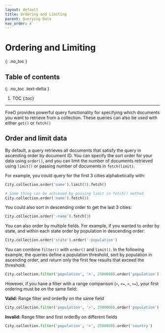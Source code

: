 ```yaml
---
layout: default
title: Ordering and Limiting
parent: Querying Data
nav_order: 4
---
```


# Ordering and Limiting
{: .no_toc }

## Table of contents
{: .no_toc .text-delta }

1. TOC
{:toc}

---

FireO provides powerful query functionality for specifying which documents you want to retrieve from a 
collection. These queries can also be used with either `get()` or `fetch()`

## Order and limit data
By default, a query retrieves all documents that satisfy the query in ascending order by document ID. 
You can specify the sort order for your data using `order()`, and you can limit the number of documents 
retrieved using `limit()` or passing number of documents in `fetch(limit)`.

For example, you could query for the first 3 cities alphabetically with:
```python
City.collection.order('name').limit(3).fetch()

# Same thing can be achieved by passing limit in fetch() method
City.collection.order('name').fetch(3)
```

You could also sort in descending order to get the last 3 cities:
```python
City.collection.order('-name').fetch(3)
```
You can also order by multiple fields. For example, if you wanted to order by state, 
and within each state order by population in descending order:
```python
City.collection.order('state').order('-population')
```

You can combine `filter()` with `order()` and `limit()`. In the following example, 
the queries define a population threshold, sort by population in ascending order, 
and return only the first few results that exceed the threshold:

```python
City.collection.filter('population', '>', 2500000).order('population').limit(2).fetch()
```
However, if you have a filter with a range comparison (`<`, `<=`, `>`, `>=`), your first ordering 
must be on the same field:

**Valid:** Range filter and orderBy on the same field
```python
City.collection.filter('population', '>', 2500000).order('population').fetch()
```

**Invalid:** Range filter and first orderBy on different fields
```python
City.collection.filter('population', '>', 2500000).order('country')
```